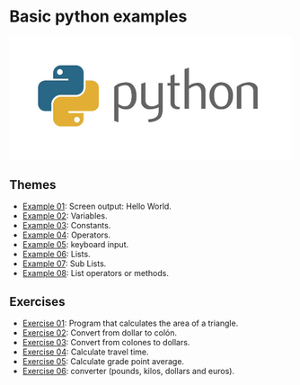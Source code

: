 # Basic python examples

![HCJ](./Img/python.jpg)

## Themes
 - [Example 01](Examples/Example_01/main.py): Screen output: Hello World.
 - [Example 02](Examples/Example_02/main.py): Variables.
 - [Example 03](Examples/Example_03/main.py): Constants.
 - [Example 04](Examples/Example_04/main.py): Operators.
 - [Example 05](Examples/Example_05/main.py): keyboard input.
 - [Example 06](Examples/Example_06/main.py): Lists.
 - [Example 07](Examples/Example_07/main.py): Sub Lists.
 - [Example 08](Examples/Example_08/main.py): List operators or methods.

 ## Exercises
 - [Exercise 01](Exercises/Ex01.py): Program that calculates the area of ​​a triangle.
 - [Exercise 02](Exercises/Ex02.py): Convert from dollar to colón.
 - [Exercise 03](Exercises/Ex03.py): Convert from colones to dollars.
 - [Exercise 04](Exercises/Ex04.py): Calculate travel time.
 - [Exercise 05](Exercises/Ex05.py): Calculate grade point average.
 - [Exercise 06](Exercises/Ex06.py): converter (pounds, kilos, dollars and euros).